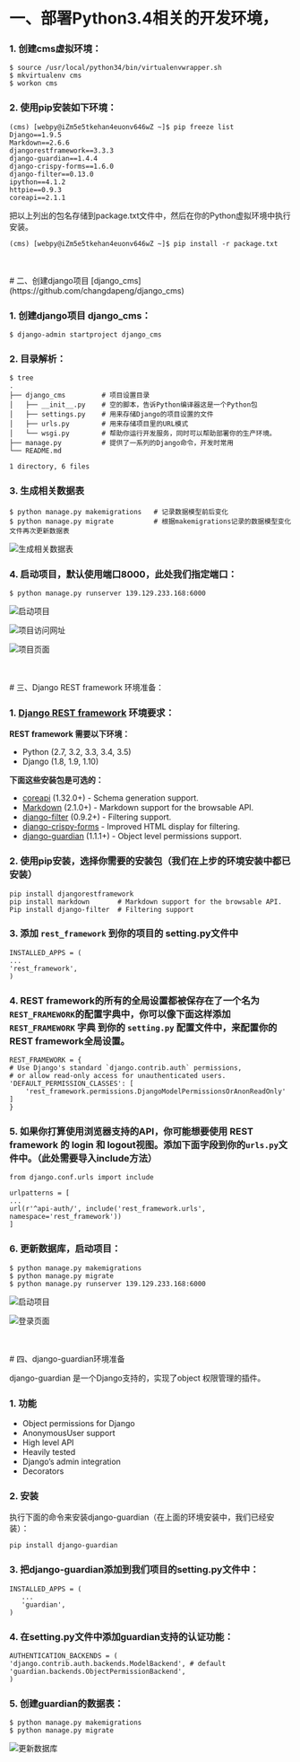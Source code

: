 # 一、部署Python3.4相关的开发环境，


### 1. 创建cms虚拟环境：


    $ source /usr/local/python34/bin/virtualenvwrapper.sh
    $ mkvirtualenv cms
    $ workon cms


### 2. 使用pip安装如下环境：


    (cms) [webpy@iZm5e5tkehan4euonv646wZ ~]$ pip freeze list
    Django==1.9.5
    Markdown==2.6.6
    djangorestframework==3.3.3
    django-guardian==1.4.4
    django-crispy-forms==1.6.0
    django-filter==0.13.0
    ipython==4.1.2
    httpie==0.9.3
    coreapi==2.1.1



把以上列出的包名存储到package.txt文件中，然后在你的Python虚拟环境中执行安装。


    (cms) [webpy@iZm5e5tkehan4euonv646wZ ~]$ pip install -r package.txt


<br/>
<br/>
# 二、创建django项目 [django_cms](https://github.com/changdapeng/django_cms)

### 1. 创建django项目 django_cms：

    $ django-admin startproject django_cms


### 2. 目录解析：


    $ tree
    .
    ├── django_cms         # 项目设置目录
    │   ├── __init__.py    # 空的脚本，告诉Python编译器这是一个Python包
    │   ├── settings.py    # 用来存储Django的项目设置的文件
    │   ├── urls.py        # 用来存储项目里的URL模式
    │   └── wsgi.py        # 帮助你运行开发服务，同时可以帮助部署你的生产环境。
    ├── manage.py          # 提供了一系列的Django命令，开发时常用
    └── README.md

    1 directory, 6 files


### 3. 生成相关数据表


    $ python manage.py makemigrations   # 记录数据模型前后变化
    $ python manage.py migrate          # 根据makemigrations记录的数据模型变化文件再次更新数据表



![生成相关数据表](image/01.png)


### 4. 启动项目，默认使用端口8000，此处我们指定端口：


    $ python manage.py runserver 139.129.233.168:6000


![启动项目](image/02.png)

![项目访问网址](image/03.png)

![项目页面](image/04.png)


<br/>
<br/>
# 三、Django REST framework 环境准备：

### 1. [Django REST framework](http://www.django-rest-framework.org/)  环境要求：

**REST framework 需要以下环境：**

+ Python (2.7, 3.2, 3.3, 3.4, 3.5)
+ Django (1.8, 1.9, 1.10)

**下面这些安装包是可选的：** 

+ [coreapi](https://pypi.python.org/pypi/coreapi/) (1.32.0+) - Schema generation support.
+ [Markdown](https://pypi.python.org/pypi/Markdown/) (2.1.0+) - Markdown support for the browsable API.
+ [django-filter](https://pypi.python.org/pypi/django-filter) (0.9.2+) - Filtering support.
+ [django-crispy-forms](https://github.com/django-crispy-forms/django-crispy-forms) - Improved HTML display for filtering.
+ [django-guardian](https://github.com/django-guardian/django-guardian) (1.1.1+) - Object level permissions support.


### 2.  使用pip安装，选择你需要的安装包（我们在上步的环境安装中都已安装）


    pip install djangorestframework
    pip install markdown       # Markdown support for the browsable API.
    Pip install django-filter  # Filtering support


### 3. 添加 `rest_framework` 到你的项目的 setting.py文件中


    INSTALLED_APPS = (
    ...
    'rest_framework',
    )


### 4. REST framework的所有的全局设置都被保存在了一个名为  `REST_FRAMEWORK`的配置字典中，你可以像下面这样添加  `REST_FRAMEWORK` 字典 到你的 `setting.py` 配置文件中，来配置你的REST framework全局设置。


    REST_FRAMEWORK = {
    # Use Django's standard `django.contrib.auth` permissions,
    # or allow read-only access for unauthenticated users.
    'DEFAULT_PERMISSION_CLASSES': [
        'rest_framework.permissions.DjangoModelPermissionsOrAnonReadOnly'
    ]
    }


### 5. 如果你打算使用浏览器支持的API，你可能想要使用  REST framework 的 login 和 logout视图。添加下面字段到你的`urls.py`文件中。（此处需要导入include方法）


    from django.conf.urls import include
    
    urlpatterns = [
    ...
    url(r'^api-auth/', include('rest_framework.urls', namespace='rest_framework'))
    ]


### 6. 更新数据库，启动项目：


    $ python manage.py makemigrations
    $ python manage.py migrate
    $ python manage.py runserver 139.129.233.168:6000


![启动项目](image/05.png)

![登录页面](image/06.png)


<br/>
<br/>
# 四、django-guardian环境准备

django-guardian 是一个Django支持的，实现了object 权限管理的插件。

### 1. 功能

+ Object permissions for Django
+ AnonymousUser support
+ High level API
+ Heavily tested
+ Django’s admin integration
+ Decorators


### 2. 安装

执行下面的命令来安装django-guardian（在上面的环境安装中，我们已经安装）：


    pip install django-guardian


### 3. 把django-guardian添加到我们项目的setting.py文件中：


    INSTALLED_APPS = (
       ...
       'guardian',
    )


### 4. 在setting.py文件中添加guardian支持的认证功能：


    AUTHENTICATION_BACKENDS = (
    'django.contrib.auth.backends.ModelBackend', # default
    'guardian.backends.ObjectPermissionBackend',
    )


### 5. 创建guardian的数据表：


    $ python manage.py makemigrations
    $ python manage.py migrate


![更新数据库](image/07.png)